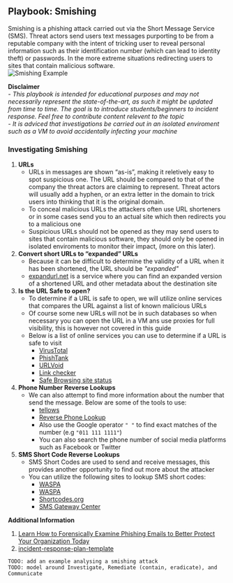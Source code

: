 ## Playbook: Smishing   
Smishing is a phishing attack carried out via the Short Message Service (SMS). Threat actors send users text messages purporting to be from a reputable 
company with the intent of tricking user to reveal personal information such as their identification number (which can lead to identity theft) or 
passwords. In the more extreme situations redirecting users to sites that contain  malicious software.  
![Smishing Example](https://i0.wp.com/dufeu-it.co.uk/wp-content/uploads/2021/09/smishing-blog-header.jpg)

**Disclaimer**  
*- This playbook is intended for educational purposes and may not necessarily represent the state-of-the-art, as such it might be updated from time to time. The goal is to introduce students/beginners to incident response. Feel free to contribute content relevent to the topic*  
*- It is adviced that investigations be carried out in an isolated enviroment such as a VM to avoid accidentally infecting your machine*

### Investigating Smishing
1. **URLs**
   - URLs in messages are shown “as-is”, making it reletively easy to spot suspicious one. The URL should be compared to that of the company the threat actors are claiming to represent. Threat actors will usually add a hyphen, or an extra letter in the domain to trick users into thinking that it is the original domain.
   - To conceal malicious URLs the attackers often use URL shorteners or in some cases send you to an actual site which then redirects you to a malicious one
   - Suspicious URLs should not be opened as they may send users to sites that contain malicious software, they should only be opened in isolated enviroments to monitor their impact, (more on this later).
1. **Convert short URLs to “expanded” URLs**
   - Because it can be difficult to determine the validity of a URL when it has been shortened, the URL should be *"expanded"*
   - [expandurl.net](https://www.expandurl.net/) is a service where you can find an expanded version of a shortened URL and other metadata about the destination site
3. **Is the URL Safe to open?**
   - To determine if a URL is safe to open, we will utilize online services that compares the URL against a list of known malicious URLs
   -  Of course some new URLs will not be in such databases so when necessary you can open the URL in a VM ans use proxies for full visibility, this is however not covered in this guide
   - Below is a list of online services you can use to determine if a URL is safe to visit
      - [VirusTotal](https://www.virustotal.com/gui/home/url)
      - [PhishTank](https://www.phishtank.com/)
      - [URLVoid](https://www.urlvoid.com/)
      - [Link checker](https://www.psafe.com/dfndr-lab/)
      - [Safe Browsing site status](https://transparencyreport.google.com/safe-browsing/search)
5. **Phone Number Reverse Lookups**
   - We can also attempt to find more information about the number that send the message. Below are some of the tools to use:
      - [tellows](https://www.tellows.co.za/)
      - [Reverse Phone Lookup](http://www.reversephonelookup.com)
      - Also use the Google operator `" "` to find exact matches of the number (e.g `"011 111 1111"`)
      - You can also search the phone number of social media platforms such as Facebook or Twitter  
7. **SMS Short Code Reverse Lookups**
   - SMS Short Codes are used to send and receive messages, this provides another opportunity to find out more about the attacker
   - You can utilize the following sites to lookup SMS short codes:
      - [WASPA](https://codes.waspa.org.za/)
      - [WASPA](https://www.smscodes.co.za/index.asp)
      - [Shortcodes.org](https://shortcodes.org/#)
      - [SMS Gateway Center](https://www.smsgatewaycenter.com/trace-shortcode.html)

**Additional Information**
1. [Learn How to Forensically Examine Phishing Emails to Better Protect Your Organization Today](https://www.knowbe4.com/hubfs/KB4-ForensicsPhishing_Slides.pdf?hsLang=en)
1. [incident-response-plan-template](https://github.com/counteractive/incident-response-plan-template)

`TODO: add an example analysing a smishing attack`  
`TODO: model around Investigate, Remediate (contain, eradicate), and Communicate`

